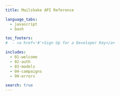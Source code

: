 ```yaml
---
title: Mailshake API Reference

language_tabs:
  - javascript
  - bash

toc_footers:
#  - <a href='#'>Sign Up for a Developer Key</a>

includes:
  - 01-welcome
  - 02-auth
  - 03-models
  - 04-campaigns
  - 99-errors

search: true
---
```

